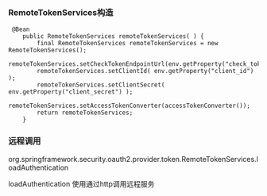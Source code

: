 
### RemoteTokenServices构造

```
 @Bean
    public RemoteTokenServices remoteTokenServices( ) {
        final RemoteTokenServices remoteTokenServices = new RemoteTokenServices();
        remoteTokenServices.setCheckTokenEndpointUrl(env.getProperty("check_token_url"));
        remoteTokenServices.setClientId( env.getProperty("client_id") );
        remoteTokenServices.setClientSecret( env.getProperty("client_secret") );
        remoteTokenServices.setAccessTokenConverter(accessTokenConverter());
        return remoteTokenServices;
    }
```

### 远程调用

org.springframework.security.oauth2.provider.token.RemoteTokenServices.loadAuthentication

loadAuthentication 使用通过http调用远程服务

